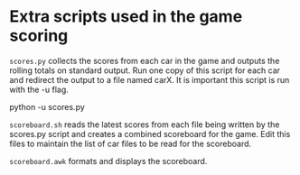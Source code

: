Extra scripts used in the game scoring
======================================

`scores.py` collects the scores from each car in the game and outputs the
rolling totals on standard output. Run one copy of this script for each
car and redirect the output to a file named carX. It is important this
script is run with the -u flag.

python -u scores.py <hostname>


`scoreboard.sh` reads the latest scores from each file being written by
the scores.py script and creates a combined scoreboard for the game. Edit
this files to maintain the list of car files to be read for the scoreboard.

`scoreboard.awk` formats and displays the scoreboard.
